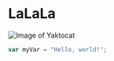 # LaLaLa
![Image of Yaktocat](https://octodex.github.com/images/yaktocat.png)
``` javascript
var myVar = "Hello, world!";
```
